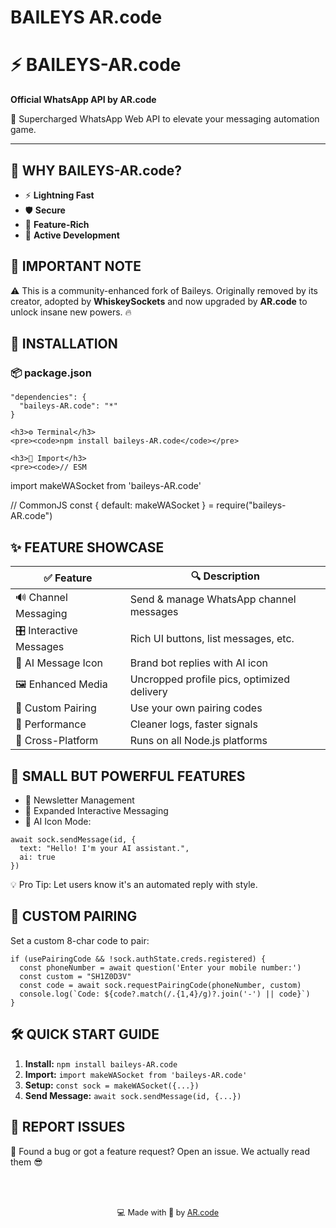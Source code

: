# BAILEYS AR.code
    
</head>
<body>

  <h1>⚡ BAILEYS-AR.code</h1>
  <p><strong>Official WhatsApp API by AR.code</strong></p>
  <p>🌟 Supercharged WhatsApp Web API to elevate your messaging automation game.</p>

  <hr>

  <div class="section">
    <h2>🔮 WHY BAILEYS-AR.code?</h2>
    <ul>
      <li>⚡ <strong>Lightning Fast</strong></li>
      <li>🛡️ <strong>Secure</strong></li>
      <li>🧩 <strong>Feature-Rich</strong></li>
      <li>🔄 <strong>Active Development</strong></li>
    </ul>
  </div>

  <div class="section">
    <h2>📌 IMPORTANT NOTE</h2>
    <p>⚠️ This is a community-enhanced fork of Baileys. Originally removed by its creator, adopted by <strong>WhiskeySockets</strong> and now upgraded by <strong>AR.code</strong> to unlock insane new powers. 🔥</p>
  </div>

  <div class="section">
    <h2>💫 INSTALLATION</h2>
    <h3>📦 package.json</h3>
    <pre><code>"dependencies": {
  "baileys-AR.code": "*"
}</code></pre>

    <h3>⚙️ Terminal</h3>
    <pre><code>npm install baileys-AR.code</code></pre>

    <h3>🔌 Import</h3>
    <pre><code>// ESM
import makeWASocket from 'baileys-AR.code'

// CommonJS
const { default: makeWASocket } = require("baileys-AR.code")</code></pre>
  </div>

  <div class="section">
    <h2>✨ FEATURE SHOWCASE</h2>
    <table class="feature-table">
      <thead>
        <tr>
          <th>✅ Feature</th>
          <th>🔍 Description</th>
        </tr>
      </thead>
      <tbody>
        <tr><td>🔊 Channel Messaging</td><td>Send & manage WhatsApp channel messages</td></tr>
        <tr><td>🎛️ Interactive Messages</td><td>Rich UI buttons, list messages, etc.</td></tr>
        <tr><td>🤖 AI Message Icon</td><td>Brand bot replies with AI icon</td></tr>
        <tr><td>🖼️ Enhanced Media</td><td>Uncropped profile pics, optimized delivery</td></tr>
        <tr><td>🔐 Custom Pairing</td><td>Use your own pairing codes</td></tr>
        <tr><td>🔧 Performance</td><td>Cleaner logs, faster signals</td></tr>
        <tr><td>📱 Cross-Platform</td><td>Runs on all Node.js platforms</td></tr>
      </tbody>
    </table>
  </div>

  <div class="section">
    <h2>🌱 SMALL BUT POWERFUL FEATURES</h2>
    <ul>
      <li>📰 Newsletter Management</li>
      <li>🎯 Expanded Interactive Messaging</li>
      <li>🤖 AI Icon Mode:</li>
    </ul>
    <pre><code>await sock.sendMessage(id, {
  text: "Hello! I'm your AI assistant.",
  ai: true
})</code></pre>
    <p>💡 Pro Tip: Let users know it's an automated reply with style.</p>
  </div>

  <div class="section">
    <h2>🔐 CUSTOM PAIRING</h2>
    <p>Set a custom 8-char code to pair:</p>
    <pre><code>if (usePairingCode && !sock.authState.creds.registered) {
  const phoneNumber = await question('Enter your mobile number:')
  const custom = "SH1Z0D3V"
  const code = await sock.requestPairingCode(phoneNumber, custom)
  console.log(`Code: ${code?.match(/.{1,4}/g)?.join('-') || code}`)
}</code></pre>
  </div>

  <div class="section">
    <h2>🛠️ QUICK START GUIDE</h2>
    <ol>
      <li><strong>Install:</strong> <code>npm install baileys-AR.code</code></li>
      <li><strong>Import:</strong> <code>import makeWASocket from 'baileys-AR.code'</code></li>
      <li><strong>Setup:</strong> <code>const sock = makeWASocket({...})</code></li>
      <li><strong>Send Message:</strong> <code>await sock.sendMessage(id, {...})</code></li>
    </ol>
  </div>

  <div class="section">
    <h2>🐛 REPORT ISSUES</h2>
    <p>👾 Found a bug or got a feature request? Open an issue. We actually read them 😎</p>
  </div>

  <footer style="margin-top: 4rem; text-align: center; font-size: 0.9em;">
    💻 Made with 💚 by <a href="https://github.com/ARcodeTeam">AR.code</a>
  </footer>

</body>
</html>
